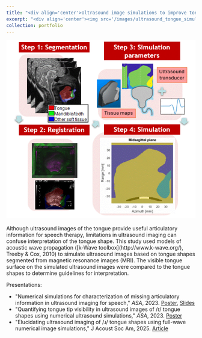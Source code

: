 ```yaml
---
title: "<div align='center'>Ultrasound image simulations to improve tongue shape interpretation</div>"
excerpt: "<div align='center'><img src='/images/ultrasound_tongue_simulation.gif'></div>"
collection: portfolio
---
```

<div align='center'><img src='/images/ultrasound_tongue_simulation.gif'></div>
<br/>
Although ultrasound images of the tongue provide useful articulatory information for speech therapy, limitations in ultrasound imaging can confuse interpretation of the tongue shape. This study used models of acoustic wave propagation ([k-Wave toolbox](http://www.k-wave.org/), Treeby & Cox, 2010) to simulate ultrasound images based on tongue shapes segmented from magnetic resonance images (MRI). The visible tongue surface on the simulated ultrasound images were compared to the tongue shapes to determine guidelines for interpretation.

Presentations:
- "Numerical simulations for characterization of missing articulatory information in ultrasound imaging for speech," *ASA*, 2023. [Poster](https://sarahrli.github.io/files/Li_2023_ASA_5aBAb16_poster.pdf), [Slides](https://sarahrli.github.io/files/Li_2023_ASA_5aBAb16_slides.pptx)
- "Quantifying tongue tip visibility in ultrasound images of /r/ tongue shapes using numerical ultrasound simulations," *ASA*, 2023. [Poster](https://sarahrli.github.io/files/Li_2023_ASA_5aSC37_poster.pdf)
- "Elucidating ultrasound imaging of /ɹ/ tongue shapes using full-wave numerical image simulations," J Acoust Soc Am, 2025. [Article](https://pubs.aip.org/asa/jasa/article/158/3/1663/3361188/Elucidating-ultrasound-imaging-of-tongue-shapes)
